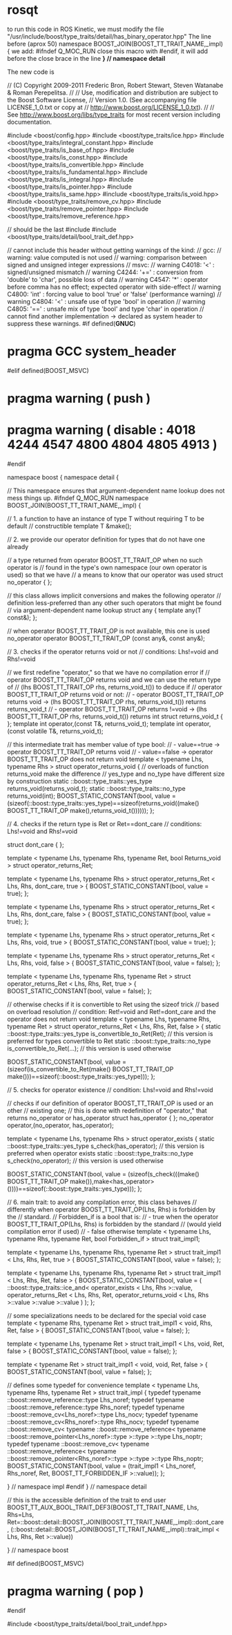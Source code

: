 # rosqt
to run this code in ROS Kinetic, we must modify the file "/usr/include/boost/type_traits/detail/has_binary_operator.hpp"
The line before (aprox 50) namespace BOOST_JOIN(BOOST_TT_TRAIT_NAME,_impl) {
we add:
 #ifndef Q_MOC_RUN
close this macro with #endif, it will add before the close brace in the line <b>} // namespace detail</b>

The new code is

//  (C) Copyright 2009-2011 Frederic Bron, Robert Stewart, Steven Watanabe & Roman Perepelitsa.
//
//  Use, modification and distribution are subject to the Boost Software License,
//  Version 1.0. (See accompanying file LICENSE_1_0.txt or copy at
//  http://www.boost.org/LICENSE_1_0.txt).
//
//  See http://www.boost.org/libs/type_traits for most recent version including documentation.

#include <boost/config.hpp>
#include <boost/type_traits/ice.hpp>
#include <boost/type_traits/integral_constant.hpp>
#include <boost/type_traits/is_base_of.hpp>
#include <boost/type_traits/is_const.hpp>
#include <boost/type_traits/is_convertible.hpp>
#include <boost/type_traits/is_fundamental.hpp>
#include <boost/type_traits/is_integral.hpp>
#include <boost/type_traits/is_pointer.hpp>
#include <boost/type_traits/is_same.hpp>
#include <boost/type_traits/is_void.hpp>
#include <boost/type_traits/remove_cv.hpp>
#include <boost/type_traits/remove_pointer.hpp>
#include <boost/type_traits/remove_reference.hpp>

// should be the last #include
#include <boost/type_traits/detail/bool_trait_def.hpp>

// cannot include this header without getting warnings of the kind:
// gcc:
//    warning: value computed is not used
//    warning: comparison between signed and unsigned integer expressions
// msvc:
//    warning C4018: '<' : signed/unsigned mismatch
//    warning C4244: '+=' : conversion from 'double' to 'char', possible loss of data
//    warning C4547: '*' : operator before comma has no effect; expected operator with side-effect
//    warning C4800: 'int' : forcing value to bool 'true' or 'false' (performance warning)
//    warning C4804: '<' : unsafe use of type 'bool' in operation
//    warning C4805: '==' : unsafe mix of type 'bool' and type 'char' in operation
// cannot find another implementation -> declared as system header to suppress these warnings.
#if defined(__GNUC__)
#   pragma GCC system_header
#elif defined(BOOST_MSVC)
#   pragma warning ( push )
#   pragma warning ( disable : 4018 4244 4547 4800 4804 4805 4913 )
#endif

namespace boost {
namespace detail {

// This namespace ensures that argument-dependent name lookup does not mess things up.
#ifndef Q_MOC_RUN
namespace BOOST_JOIN(BOOST_TT_TRAIT_NAME,_impl) {

// 1. a function to have an instance of type T without requiring T to be default
// constructible
template <typename T> T &make();


// 2. we provide our operator definition for types that do not have one already

// a type returned from operator BOOST_TT_TRAIT_OP when no such operator is
// found in the type's own namespace (our own operator is used) so that we have
// a means to know that our operator was used
struct no_operator { };

// this class allows implicit conversions and makes the following operator
// definition less-preferred than any other such operators that might be found
// via argument-dependent name lookup
struct any { template <class T> any(T const&); };

// when operator BOOST_TT_TRAIT_OP is not available, this one is used
no_operator operator BOOST_TT_TRAIT_OP (const any&, const any&);


// 3. checks if the operator returns void or not
// conditions: Lhs!=void and Rhs!=void

// we first redefine "operator," so that we have no compilation error if
// operator BOOST_TT_TRAIT_OP returns void and we can use the return type of
// (lhs BOOST_TT_TRAIT_OP rhs, returns_void_t()) to deduce if
// operator BOOST_TT_TRAIT_OP returns void or not:
// - operator BOOST_TT_TRAIT_OP returns void   -> (lhs BOOST_TT_TRAIT_OP rhs, returns_void_t()) returns returns_void_t
// - operator BOOST_TT_TRAIT_OP returns !=void -> (lhs BOOST_TT_TRAIT_OP rhs, returns_void_t()) returns int
struct returns_void_t { };
template <typename T> int operator,(const T&, returns_void_t);
template <typename T> int operator,(const volatile T&, returns_void_t);

// this intermediate trait has member value of type bool:
// - value==true -> operator BOOST_TT_TRAIT_OP returns void
// - value==false -> operator BOOST_TT_TRAIT_OP does not return void
template < typename Lhs, typename Rhs >
struct operator_returns_void {
   // overloads of function returns_void make the difference
   // yes_type and no_type have different size by construction
   static ::boost::type_traits::yes_type returns_void(returns_void_t);
   static ::boost::type_traits::no_type returns_void(int);
   BOOST_STATIC_CONSTANT(bool, value = (sizeof(::boost::type_traits::yes_type)==sizeof(returns_void((make<Lhs>() BOOST_TT_TRAIT_OP make<Rhs>(),returns_void_t())))));
};


// 4. checks if the return type is Ret or Ret==dont_care
// conditions: Lhs!=void and Rhs!=void

struct dont_care { };

template < typename Lhs, typename Rhs, typename Ret, bool Returns_void >
struct operator_returns_Ret;

template < typename Lhs, typename Rhs >
struct operator_returns_Ret < Lhs, Rhs, dont_care, true > {
   BOOST_STATIC_CONSTANT(bool, value = true);
};

template < typename Lhs, typename Rhs >
struct operator_returns_Ret < Lhs, Rhs, dont_care, false > {
   BOOST_STATIC_CONSTANT(bool, value = true);
};

template < typename Lhs, typename Rhs >
struct operator_returns_Ret < Lhs, Rhs, void, true > {
   BOOST_STATIC_CONSTANT(bool, value = true);
};

template < typename Lhs, typename Rhs >
struct operator_returns_Ret < Lhs, Rhs, void, false > {
   BOOST_STATIC_CONSTANT(bool, value = false);
};

template < typename Lhs, typename Rhs, typename Ret >
struct operator_returns_Ret < Lhs, Rhs, Ret, true > {
   BOOST_STATIC_CONSTANT(bool, value = false);
};

// otherwise checks if it is convertible to Ret using the sizeof trick
// based on overload resolution
// condition: Ret!=void and Ret!=dont_care and the operator does not return void
template < typename Lhs, typename Rhs, typename Ret >
struct operator_returns_Ret < Lhs, Rhs, Ret, false > {
   static ::boost::type_traits::yes_type is_convertible_to_Ret(Ret); // this version is preferred for types convertible to Ret
   static ::boost::type_traits::no_type is_convertible_to_Ret(...); // this version is used otherwise

   BOOST_STATIC_CONSTANT(bool, value = (sizeof(is_convertible_to_Ret(make<Lhs>() BOOST_TT_TRAIT_OP make<Rhs>()))==sizeof(::boost::type_traits::yes_type)));
};


// 5. checks for operator existence
// condition: Lhs!=void and Rhs!=void

// checks if our definition of operator BOOST_TT_TRAIT_OP is used or an other
// existing one;
// this is done with redefinition of "operator," that returns no_operator or has_operator
struct has_operator { };
no_operator operator,(no_operator, has_operator);

template < typename Lhs, typename Rhs >
struct operator_exists {
   static ::boost::type_traits::yes_type s_check(has_operator); // this version is preferred when operator exists
   static ::boost::type_traits::no_type s_check(no_operator); // this version is used otherwise

   BOOST_STATIC_CONSTANT(bool, value = (sizeof(s_check(((make<Lhs>() BOOST_TT_TRAIT_OP make<Rhs>()),make<has_operator>())))==sizeof(::boost::type_traits::yes_type)));
};


// 6. main trait: to avoid any compilation error, this class behaves
// differently when operator BOOST_TT_TRAIT_OP(Lhs, Rhs) is forbidden by the
// standard.
// Forbidden_if is a bool that is:
// - true when the operator BOOST_TT_TRAIT_OP(Lhs, Rhs) is forbidden by the standard
//   (would yield compilation error if used)
// - false otherwise
template < typename Lhs, typename Rhs, typename Ret, bool Forbidden_if >
struct trait_impl1;

template < typename Lhs, typename Rhs, typename Ret >
struct trait_impl1 < Lhs, Rhs, Ret, true > {
   BOOST_STATIC_CONSTANT(bool, value = false);
};

template < typename Lhs, typename Rhs, typename Ret >
struct trait_impl1 < Lhs, Rhs, Ret, false > {
   BOOST_STATIC_CONSTANT(bool,
      value = (
         ::boost::type_traits::ice_and<
            operator_exists < Lhs, Rhs >::value,
            operator_returns_Ret < Lhs, Rhs, Ret, operator_returns_void < Lhs, Rhs >::value >::value
         >::value
      )
   );
};

// some specializations needs to be declared for the special void case
template < typename Rhs, typename Ret >
struct trait_impl1 < void, Rhs, Ret, false > {
   BOOST_STATIC_CONSTANT(bool, value = false);
};

template < typename Lhs, typename Ret >
struct trait_impl1 < Lhs, void, Ret, false > {
   BOOST_STATIC_CONSTANT(bool, value = false);
};

template < typename Ret >
struct trait_impl1 < void, void, Ret, false > {
   BOOST_STATIC_CONSTANT(bool, value = false);
};

// defines some typedef for convenience
template < typename Lhs, typename Rhs, typename Ret >
struct trait_impl {
   typedef typename ::boost::remove_reference<Lhs>::type Lhs_noref;
   typedef typename ::boost::remove_reference<Rhs>::type Rhs_noref;
   typedef typename ::boost::remove_cv<Lhs_noref>::type Lhs_nocv;
   typedef typename ::boost::remove_cv<Rhs_noref>::type Rhs_nocv;
   typedef typename ::boost::remove_cv< typename ::boost::remove_reference< typename ::boost::remove_pointer<Lhs_noref>::type >::type >::type Lhs_noptr;
   typedef typename ::boost::remove_cv< typename ::boost::remove_reference< typename ::boost::remove_pointer<Rhs_noref>::type >::type >::type Rhs_noptr;
   BOOST_STATIC_CONSTANT(bool, value = (trait_impl1 < Lhs_noref, Rhs_noref, Ret, BOOST_TT_FORBIDDEN_IF >::value));
};

} // namespace impl
#endif
} // namespace detail

// this is the accessible definition of the trait to end user
BOOST_TT_AUX_BOOL_TRAIT_DEF3(BOOST_TT_TRAIT_NAME, Lhs, Rhs=Lhs, Ret=::boost::detail::BOOST_JOIN(BOOST_TT_TRAIT_NAME,_impl)::dont_care, (::boost::detail::BOOST_JOIN(BOOST_TT_TRAIT_NAME,_impl)::trait_impl < Lhs, Rhs, Ret >::value))

} // namespace boost

#if defined(BOOST_MSVC)
#   pragma warning ( pop )
#endif

#include <boost/type_traits/detail/bool_trait_undef.hpp>
